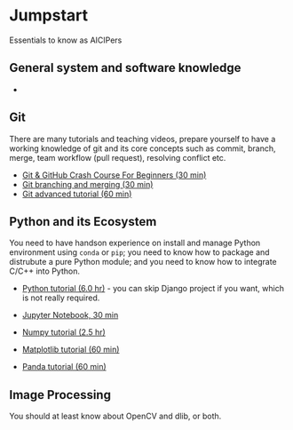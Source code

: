 # Jumpstart
Essentials to know as AICIPers


## General system and software knowledge

* 

## Git

There are many tutorials and teaching videos, prepare yourself to have a working knowledge of git and its core concepts such as commit, branch, merge, team workflow (pull request), resolving conflict etc.

* [Git & GitHub Crash Course For Beginners (30 min)](https://www.youtube.com/watch?v=SWYqp7iY_Tc)
* [Git branching and merging (30 min)](https://www.youtube.com/watch?v=FyAAIHHClqI)
* [Git advanced tutorial (60 min)](https://www.youtube.com/watch?v=0SJCYPsef54)

## Python and its Ecosystem

You need to have handson experience on install and manage Python environment using `conda` or `pip`; you need to know how to package and distrubute a pure Python module; and you need to know how to integrate C/C++ into Python.

* [Python tutorial (6.0 hr)](https://www.youtube.com/watch?v=_uQrJ0TkZlc) - you can skip Django project if you want, which is not really required.

* [Jupyter Notebook, 30 min](https://www.youtube.com/watch?v=HW29067qVWk&t=4s)

* [Numpy tutorial (2.5 hr)](https://www.youtube.com/watch?v=V0D2mhVt7NE&t=19s)

* [Matplotlib tutorial (60 min)](https://www.youtube.com/watch?v=OKJyGzgWP6c) 

* [Panda tutorial (60 min)](https://www.youtube.com/watch?v=PfVxFV1ZPnk)

## Image Processing

You should at least know about OpenCV and dlib, or both.

